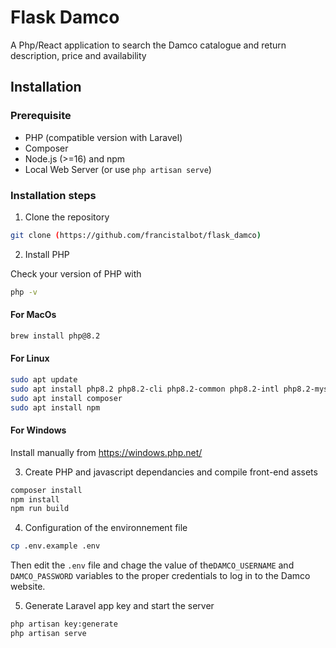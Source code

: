 # Flask Damco

A Php/React application to search the Damco catalogue and return description, price and availability

## Installation
### Prerequisite 
- PHP (compatible version with Laravel)
- Composer
- Node.js (>=16) and npm
- Local Web Server (or use `php artisan serve`)

### Installation steps

1. Clone the repository

```bash
git clone (https://github.com/francistalbot/flask_damco)
```

2. Install PHP

Check your version of PHP with

```bash
php -v
```

#### For MacOs
   
```bash
brew install php@8.2
```
#### For Linux
   
```bash
sudo apt update
sudo apt install php8.2 php8.2-cli php8.2-common php8.2-intl php8.2-mysql php8.2-xml php8.2-mbstring
sudo apt install composer
sudo apt install npm
```
#### For Windows
Install manually from https://windows.php.net/

3. Create PHP and javascript dependancies and compile front-end assets
 
```bash
composer install
npm install
npm run build
```
4. Configuration of the environnement file

```bash
cp .env.example .env
```
Then edit the `.env` file and chage the value of the`DAMCO_USERNAME` and `DAMCO_PASSWORD` variables to the proper credentials to log in to the Damco website.

5. Generate Laravel app key and start the server

```bash
php artisan key:generate
php artisan serve
```


